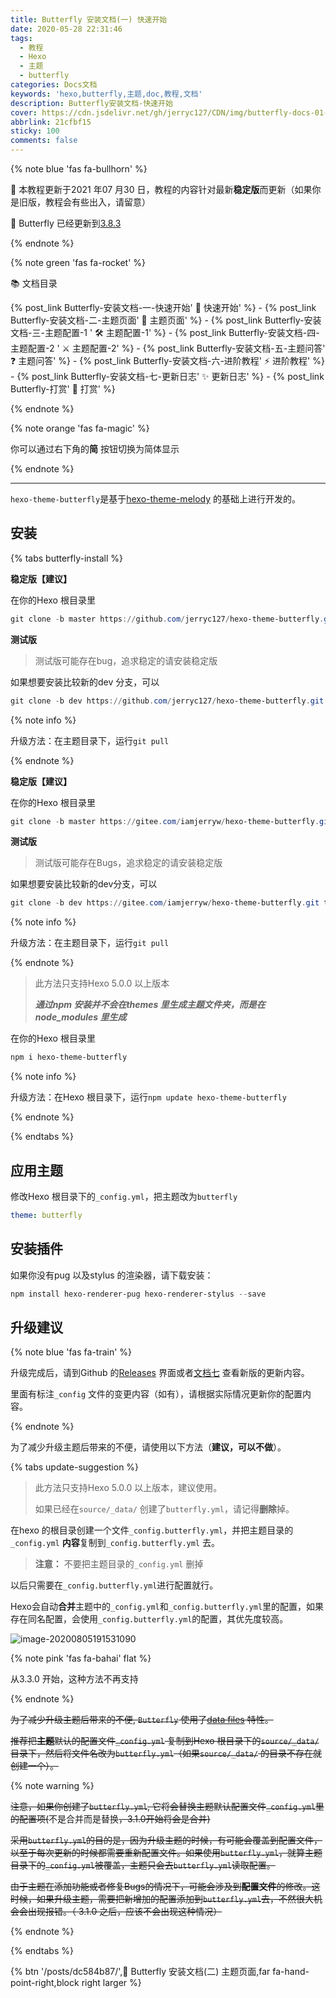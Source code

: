 ```yaml
---
title: Butterfly 安装文档(一) 快速开始
date: 2020-05-28 22:31:46
tags:
  - 教程
  - Hexo
  - 主题
  - butterfly
categories: Docs文档
keywords: 'hexo,butterfly,主题,doc,教程,文档'
description: Butterfly安装文档-快速开始
cover: https://cdn.jsdelivr.net/gh/jerryc127/CDN/img/butterfly-docs-01-cover.png
abbrlink: 21cfbf15
sticky: 100
comments: false
---
```


{% note blue 'fas fa-bullhorn' %}

 📖 本教程更新于2021 年07 月30 日，教程的内容针对最新**稳定版**而更新（如果你是旧版，教程会有些出入，请留意）

 🦋 Butterfly 已经更新到[3.8.3](https://github.com/jerryc127/hexo-theme-butterfly/releases/tag/3.8.3)

{% endnote %}

{% note green 'fas fa-rocket' %}

 📚 文档目录

{% post_link Butterfly-安装文档-一-快速开始' 🚀 快速开始' %} - {% post_link Butterfly-安装文档-二-主题页面' 📑 主题页面' %} - {% post_link Butterfly-安装文档-三-主题配置-1 ' 🛠 主题配置-1' %} - {% post_link Butterfly-安装文档-四-主题配置-2 ' ⚔️ 主题配置-2' %} - {% post_link Butterfly-安装文档-五-主题问答' ❓ 主题问答' %} - {% post_link Butterfly-安装文档-六-进阶教程' ⚡️ 进阶教程' %} - {% post_link Butterfly-安装文档-七-更新日志' ✨ 更新日志' %} - {% post_link Butterfly-打赏' 🤞 打赏' %}

{% endnote %}

{% note orange 'fas fa-magic' %}

你可以通过右下角的**简** 按钮切换为简体显示 

{% endnote %}

***

`hexo-theme-butterfly`是基于[hexo-theme-melody](https://github.com/Molunerfinn/hexo-theme-melody) 的基础上进行开发的。

## 安装

{% tabs butterfly-install %}

<!-- tab Git安装(Github) @fab fa-github-square -->

**稳定版【建议】**

在你的Hexo 根目录里

```powershell
git clone -b master https://github.com/jerryc127/hexo-theme-butterfly.git themes/butterfly
```

**测试版**

> 测试版可能存在bug，追求稳定的请安装稳定版

如果想要安装比较新的dev 分支，可以

```powershell
git clone -b dev https://github.com/jerryc127/hexo-theme-butterfly.git themes/butterfly
```

{% note info %}

升级方法：在主题目录下，运行`git pull`

{% endnote %}

<!-- endtab -->



<!-- tab Git安装(Gitee) @fab fa-git-square -->

**稳定版【建议】**

在你的Hexo 根目录里

```powershell
git clone -b master https://gitee.com/iamjerryw/hexo-theme-butterfly.git themes/butterfly
```

**测试版**

> 测试版可能存在Bugs，追求稳定的请安装稳定版

如果想要安装比较新的dev分支，可以

```powershell
git clone -b dev https://gitee.com/iamjerryw/hexo-theme-butterfly.git themes/butterfly
```

{% note info %}

升级方法：在主题目录下，运行`git pull`

{% endnote %}

<!-- endtab -->



<!-- tab npm安装@fab fa-npm -->

> 此方法只支持Hexo 5.0.0 以上版本
>
> ***通过npm 安装并不会在themes 里生成主题文件夹，而是在node_modules 里生成***

在你的Hexo 根目录里

```powershell
npm i hexo-theme-butterfly
```

{% note info %}

升级方法：在Hexo 根目录下，运行`npm update hexo-theme-butterfly`

{% endnote %}

<!-- endtab -->

{% endtabs %}

## 应用主题

修改Hexo 根目录下的`_config.yml`，把主题改为`butterfly`

```yaml
theme: butterfly
```

## 安装插件

如果你没有pug 以及stylus 的渲染器，请下载安装：

```powershell
npm install hexo-renderer-pug hexo-renderer-stylus --save
```

## 升级建议

{% note blue 'fas fa-train' %}

升级完成后，请到Github 的[Releases](https://github.com/jerryc127/hexo-theme-butterfly/releases) 界面或者[文档七](https://butterfly.js.org/posts/198a4240/) 查看新版的更新内容。

里面有标注`_config` 文件的变更内容（如有），请根据实际情况更新你的配置内容。

{% endnote %}

为了减少升级主题后带来的不便，请使用以下方法（**建议，可以不做**）。

{% tabs update-suggestion %}

<!-- tab _config.butterfly.yml -->

> 此方法只支持Hexo 5.0.0 以上版本，建议使用。
>
> 如果已经在`source/_data/` 创建了`butterfly.yml`，请记得**删除**掉。

在hexo 的根目录创建一个文件`_config.butterfly.yml`，并把主题目录的`_config.yml` **内容**复制到`_config.butterfly.yml` 去。

> **注意：** 不要把主题目录的`_config.yml` 删掉

以后只需要在`_config.butterfly.yml`进行配置就行。

Hexo会自动**合并**主题中的`_config.yml`和`_config.butterfly.yml`里的配置，如果存在同名配置，会使用`_config.butterfly.yml`的配置，其优先度较高。

![image-20200805191531090](https://cdn.jsdelivr.net/gh/jerryc127/CDN/img/butterfly-docs-install-suggestion-1.png)

<!-- endtab -->

<!-- tab butterfly.yml【已弃用】 -->

{% note pink 'fas fa-bahai' flat %}

从3.3.0 开始，这种方法不再支持

{% endnote %}

~~为了减少升级主题后带来的不便, `Butterfly` 使用了[data files](https://hexo.io/docs/data-files.html) 特性。~~

~~推荐把**主题**默认的配置文件`_config.yml` 复制到Hexo 根目录下的`source/_data/` 目录下，然后将文件名改为`butterfly.yml`（如果`source/_data/` 的目录不存在就创建一个）。~~

{% note warning %}

~~注意，如果你创建了`butterfly.yml`, 它将会替换主题默认配置文件`_config.yml`里的配置项(~~不是合并而是替换~~，3.1.0开始将会是合并)~~

~~采用`butterfly.yml`的目的是，因为升级主题的时候，有可能会覆盖到配置文件，以至于每次更新的时候都需要重新配置文件。如果使用`butterfly.yml`，就算主题目录下的`_config.yml`被覆盖，主题只会去`butterfly.yml`读取配置。~~

~~由于主题在添加功能或者修复Bugs的情况下，可能会涉及到**配置文件**的修改。这时候，如果升级主题，需要把新增加的配置添加到`butterfly.yml`去，不然很大机会会出现报错。（ 3.1.0 之后，应该不会出现这种情况）~~

{% endnote %}

<!-- endtab -->

{% endtabs %}



{% btn '/posts/dc584b87/',📑 Butterfly 安装文档(二) 主题页面,far fa-hand-point-right,block right larger %}